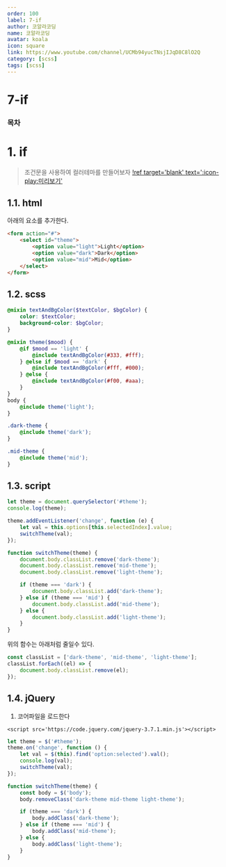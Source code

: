 ```yaml
---
order: 100
label: 7-if
author: 코알라코딩
name: 코알라코딩
avatar: koala
icon: square
link: https://www.youtube.com/channel/UCMb94yucTNsjIJqD8C8lO2Q
category: [scss]
tags: [scss]
---
```


# 7-if <!-- omit in toc -->

### 목차 <!-- omit in toc -->

# 1. if

> 조건문을 사용하여 컬러테마를 만들어보자
> [!ref target='blank' text=':icon-play:미리보기'](./final/01_if.html)

## 1.1. html

아래의 요소를 추가한다.

```html #
<form action="#">
	<select id="theme">
		<option value="light">Light</option>
		<option value="dark">Dark</option>
		<option value="mid">Mid</option>
	</select>
</form>
```

## 1.2. scss

```scss #
@mixin textAndBgColor($textColor, $bgColor) {
	color: $textColor;
	background-color: $bgColor;
}

@mixin theme($mood) {
	@if $mood == 'light' {
		@include textAndBgColor(#333, #fff);
	} @else if $mood == 'dark' {
		@include textAndBgColor(#fff, #000);
	} @else {
		@include textAndBgColor(#f00, #aaa);
	}
}
body {
	@include theme('light');
}

.dark-theme {
	@include theme('dark');
}

.mid-theme {
	@include theme('mid');
}
```

## 1.3. script

```js #
let theme = document.querySelector('#theme');
console.log(theme);

theme.addEventListener('change', function (e) {
	let val = this.options[this.selectedIndex].value;
	switchTheme(val);
});

function switchTheme(theme) {
	document.body.classList.remove('dark-theme');
	document.body.classList.remove('mid-theme');
	document.body.classList.remove('light-theme');

	if (theme === 'dark') {
		document.body.classList.add('dark-theme');
	} else if (theme === 'mid') {
		document.body.classList.add('mid-theme');
	} else {
		document.body.classList.add('light-theme');
	}
}
```

위의 함수는 아래처럼 줄일수 있다.

```js
const classList = ['dark-theme', 'mid-theme', 'light-theme'];
classList.forEach((el) => {
	document.body.classList.remove(el);
});
```

## 1.4. jQuery

1. 코어파일을 로드한다

`<script src='https://code.jquery.com/jquery-3.7.1.min.js'></script>`

```js
let theme = $('#theme');
theme.on('change', function () {
	let val = $(this).find('option:selected').val();
	console.log(val);
	switchTheme(val);
});

function switchTheme(theme) {
	const body = $('body');
	body.removeClass('dark-theme mid-theme light-theme');

	if (theme === 'dark') {
		body.addClass('dark-theme');
	} else if (theme === 'mid') {
		body.addClass('mid-theme');
	} else {
		body.addClass('light-theme');
	}
}
```
